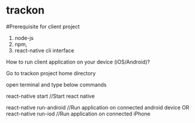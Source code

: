# trackon
#Prerequisite for client project
1. node-js
2. npm,
3. react-native cli interface

How to run client application on your device (iOS/Android)?

Go to trackon project home directory

open terminal and type below commands

react-native start //Start react native 

react-native run-android //Run application on connected android device
OR
react-native run-iod //Run application on connected iPhone
